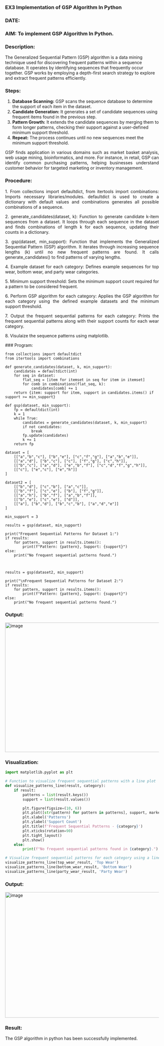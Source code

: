### EX3 Implementation of GSP Algorithm In Python
### DATE: 
### AIM: To implement GSP Algorithm In Python.
### Description:
The Generalized Sequential Pattern (GSP) algorithm is a data mining technique used for discovering frequent patterns within a sequence database. It operates by identifying sequences that frequently occur together. GSP works by employing a depth-first search strategy to explore and extract frequent patterns efficiently.
### Steps:
1. <strong>Database Scanning:</strong> GSP scans the sequence database to determine the support of each item in the dataset.
2. <strong>Candidate Generation:</strong> It generates a set of candidate sequences using frequent items found in the previous step.
3. <strong>Pattern Growth:</strong> It extends the candidate sequences by merging them to form longer patterns, checking their support against a user-defined minimum support threshold.
4. <strong>Repeat:</strong> The process continues until no new sequences meet the minimum support threshold.
<p align="justify">
GSP finds application in various domains such as market basket analysis, web usage mining, bioinformatics, and more. For instance, in retail, GSP can identify common purchasing patterns, helping businesses understand customer behavior for targeted marketing or inventory management.
</p>

### Procedure:
<p align="justify">
1. From collections import defaultdict, from itertools import combinations: Imports necessary libraries/modules. defaultdict is
used to create a dictionary with default values and combinations generates all possible combinations of a sequence.</p>
<p align="justify">
2. generate_candidates(dataset, k): Function to generate candidate k-item sequences from a dataset. It loops through each sequence in the
dataset and finds combinations of length k for each sequence, updating their counts in a dictionary.</p>
<p align="justify">
3. gsp(dataset, min_support): Function that implements the Generalized Sequential Pattern (GSP) algorithm. It iterates through increasing
sequence lengths (k) until no new frequent patterns are found. It calls generate_candidates() to find patterns of varying lengths.</p>
<p align="justify">
4. Example dataset for each category: Defines example sequences for top wear, bottom wear, and party wear categories.</p>
<p align="justify">
5. Minimum support threshold: Sets the minimum support count required for a pattern to be considered frequent.</p>
<p align="justify">
6. Perform GSP algorithm for each category: Applies the GSP algorithm for each category using the defined example datasets and the
minimum support threshold.</p>
<p align="justify">
7. Output the frequent sequential patterns for each category: Prints the frequent sequential patterns 
    along with their support counts
for each wear category.</p>
<p align="justify">
8. Visulaize the sequence patterns using matplotlib.
</p>
### Program:

```
from collections import defaultdict
from itertools import combinations

def generate_candidates(dataset, k, min_support):
    candidates = defaultdict(int)
    for seq in dataset:
        flat_seq = [item for itemset in seq for item in itemset]
        for comb in combinations(flat_seq, k):
            candidates[comb] += 1
    return {item: support for item, support in candidates.items() if support >= min_support}

def gsp(dataset, min_support):
    fp = defaultdict(int)
    k = 1
    while True:
        candidates = generate_candidates(dataset, k, min_support)
        if not candidates:
            break
        fp.update(candidates)
        k += 1
    return fp

dataset = [
    [["a","b","c"], ["b","e"], ["c","f","g"], ["a","b","e"]],   
    [["a","d"], ["b","c"], ["c"], ["f","g"], ["c","h"]],       
    [["b","c"], ["a","d"], ["e","b","f"], ["c","d","f","g","h"]], 
    [["c"], ["e","c"], ["e","h"]]                             
]

dataset2 = [
    [["b","d"], ["c","b"], ["a","c"]],  
    [["b","f"], ["c","e"], ["b"], ["f","g"]],       
    [["a","h"], ["b","f"], ["a","b","f"]],
    [["b","e"], ["c","e"], ["d"]],   
    [["a"], ["b","d"], ["b","c","b"], ["a","d","e"]]
]

min_support = 3

results = gsp(dataset, min_support)

print("Frequent Sequential Patterns for Dataset 1:")
if results:
    for pattern, support in results.items():
        print(f"Pattern: {pattern}, Support: {support}")
else:
    print("No frequent sequential patterns found.")
    


results = gsp(dataset2, min_support)

print("\nFrequent Sequential Patterns for Dataset 2:")
if results:
    for pattern, support in results.items():
        print(f"Pattern: {pattern}, Support: {support}")
else:
    print("No frequent sequential patterns found.")
```
### Output:
<img width="1350" height="424" alt="image" src="https://github.com/user-attachments/assets/2343590b-758c-483e-b9eb-5596151639e7" />

### Visualization:
```python
import matplotlib.pyplot as plt

# Function to visualize frequent sequential patterns with a line plot
def visualize_patterns_line(result, category):
    if result:
        patterns = list(result.keys())
        support = list(result.values())

        plt.figure(figsize=(10, 6))
        plt.plot([str(pattern) for pattern in patterns], support, marker='o', linestyle='-', color='blue')
        plt.xlabel('Patterns')
        plt.ylabel('Support Count')
        plt.title(f'Frequent Sequential Patterns - {category}')
        plt.xticks(rotation=90)
        plt.tight_layout()
        plt.show()
    else:
        print(f"No frequent sequential patterns found in {category}.")

# Visualize frequent sequential patterns for each category using a line plot
visualize_patterns_line(top_wear_result, 'Top Wear')
visualize_patterns_line(bottom_wear_result, 'Bottom Wear')
visualize_patterns_line(party_wear_result, 'Party Wear')
```
### Output:
<img width="1217" height="411" alt="image" src="https://github.com/user-attachments/assets/1a1cc7d0-d51b-4bcc-8d66-c9619a3a4f9b" />


### Result:
The GSP algorithm in python has been successfully implemented.
